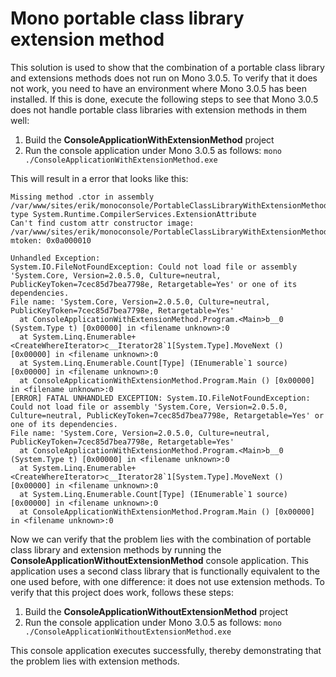 Mono portable class library extension method
============================================

This solution is used to show that the combination of a portable class library and extensions methods does not run on Mono 3.0.5. To verify that it does not work, you need to have an environment where Mono 3.0.5 has been installed. If this is done, execute the following steps to see that Mono 3.0.5 does not handle portable class libraries with extension methods in them well:

 1. Build the **ConsoleApplicationWithExtensionMethod** project
 2. Run the console application under Mono 3.0.5 as follows:
    `mono ./ConsoleApplicationWithExtensionMethod.exe`

This will result in a error that looks like this:
```
Missing method .ctor in assembly /var/www/sites/erik/monoconsole/PortableClassLibraryWithExtensionMethod.dll, type System.Runtime.CompilerServices.ExtensionAttribute
Can't find custom attr constructor image: /var/www/sites/erik/monoconsole/PortableClassLibraryWithExtensionMethod.dll mtoken: 0x0a000010

Unhandled Exception:
System.IO.FileNotFoundException: Could not load file or assembly 'System.Core, Version=2.0.5.0, Culture=neutral, PublicKeyToken=7cec85d7bea7798e, Retargetable=Yes' or one of its dependencies.
File name: 'System.Core, Version=2.0.5.0, Culture=neutral, PublicKeyToken=7cec85d7bea7798e, Retargetable=Yes'
  at ConsoleApplicationWithExtensionMethod.Program.<Main>b__0 (System.Type t) [0x00000] in <filename unknown>:0
  at System.Linq.Enumerable+<CreateWhereIterator>c__Iterator28`1[System.Type].MoveNext () [0x00000] in <filename unknown>:0
  at System.Linq.Enumerable.Count[Type] (IEnumerable`1 source) [0x00000] in <filename unknown>:0
  at ConsoleApplicationWithExtensionMethod.Program.Main () [0x00000] in <filename unknown>:0
[ERROR] FATAL UNHANDLED EXCEPTION: System.IO.FileNotFoundException: Could not load file or assembly 'System.Core, Version=2.0.5.0, Culture=neutral, PublicKeyToken=7cec85d7bea7798e, Retargetable=Yes' or one of its dependencies.
File name: 'System.Core, Version=2.0.5.0, Culture=neutral, PublicKeyToken=7cec85d7bea7798e, Retargetable=Yes'
  at ConsoleApplicationWithExtensionMethod.Program.<Main>b__0 (System.Type t) [0x00000] in <filename unknown>:0
  at System.Linq.Enumerable+<CreateWhereIterator>c__Iterator28`1[System.Type].MoveNext () [0x00000] in <filename unknown>:0
  at System.Linq.Enumerable.Count[Type] (IEnumerable`1 source) [0x00000] in <filename unknown>:0
  at ConsoleApplicationWithExtensionMethod.Program.Main () [0x00000] in <filename unknown>:0
```

Now we can verify that the problem lies with the combination of portable class library and extension methods by running the **ConsoleApplicationWithoutExtensionMethod** console application. This application uses a second class library that is functionally equivalent to the one used before, with one difference: it does not use extension methods. To verify that this project does work, follows these steps:

 1. Build the **ConsoleApplicationWithoutExtensionMethod** project
 2. Run the console application under Mono 3.0.5 as follows:
    `mono ./ConsoleApplicationWithoutExtensionMethod.exe`

This console application executes successfully, thereby demonstrating that the problem lies with extension methods.
